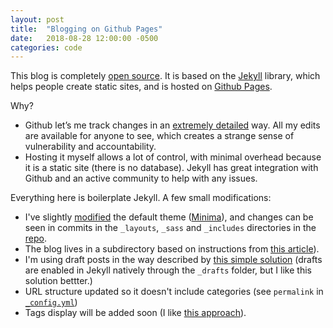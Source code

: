 ```yaml
---
layout: post
title:  "Blogging on Github Pages"
date:   2018-08-28 12:00:00 -0500
categories: code
---
```

This blog is completely [open source](https://github.com/tarunsachdeva/blog/). It is based on the [Jekyll](https://jekyllrb.com/) library, which helps people create static sites, and is hosted on [Github Pages](https://pages.github.com/). 

Why?

- Github let’s me track changes in an [extremely detailed](https://github.com/tarunsachdeva/blog/commits/gh-pages) way. All my edits are available for anyone to see, which creates a strange sense of vulnerability and accountability. 
- Hosting it myself allows a lot of control, with minimal overhead because it is a static site (there is no database). Jekyll has great integration with Github and an active community to help with any issues.

Everything here is boilerplate Jekyll. A few small modifications:

* I've slightly [modified](https://github.com/jekyll/minima#customization) the default theme ([Minima](https://github.com/jekyll/minima)), and changes can be seen in commits in the ```_layouts```, ```_sass``` and ```_includes``` directories in the [repo](https://github.com/tarunsachdeva/blog/). 
* The blog lives in a subdirectory based on instructions from [this article](http://shahrajat.com/2016-06-22-install-jekyll-subdirectory-blog-github-pages/)).
* I'm using draft posts in the way described by [this simple solution](https://gist.github.com/carlo/2870636) (drafts are enabled in Jekyll natively through the ```_drafts``` folder, but I like this solution bettter.)
* URL structure updated so it doesn't include categories (see ```permalink``` in [```_config.yml```](https://github.com/tarunsachdeva/blog/blob/gh-pages/_config.yml))
* Tags display will be added soon (I like [this approach](http://longqian.me/2017/02/09/github-jekyll-tag/)).